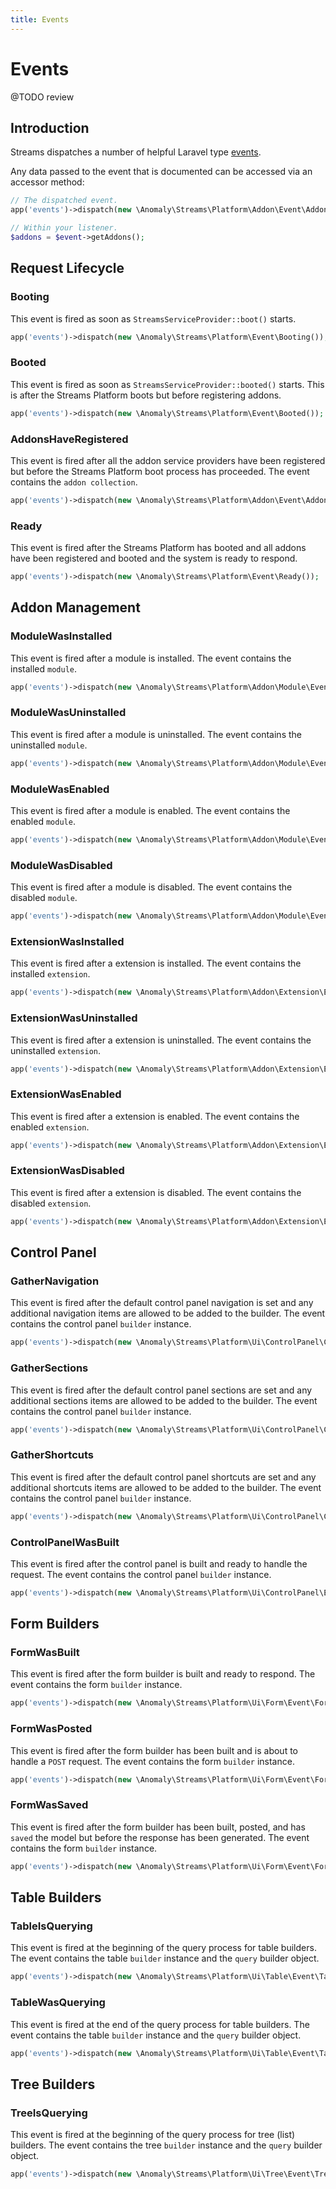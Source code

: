 ```yaml
---
title: Events
---
```


# Events

<div class="documentation__toc"></div>

@TODO review

## Introduction

Streams dispatches a number of helpful Laravel type [events](../../core-concepts/events).

Any data passed to the event that is documented can be accessed via an accessor method: 

```php
// The dispatched event.
app('events')->dispatch(new \Anomaly\Streams\Platform\Addon\Event\AddonsHaveRegistered($addons));

// Within your listener.
$addons = $event->getAddons();
```

## Request Lifecycle

### Booting

This event is fired as soon as `StreamsServiceProvider::boot()` starts.

```php
app('events')->dispatch(new \Anomaly\Streams\Platform\Event\Booting());
```

### Booted

This event is fired as soon as `StreamsServiceProvider::booted()` starts. This is after the Streams Platform boots but before registering addons.

```php
app('events')->dispatch(new \Anomaly\Streams\Platform\Event\Booted());
```

### AddonsHaveRegistered

This event is fired after all the addon service providers have been registered but before the Streams Platform boot process has proceeded. The event contains the `addon collection`.

```php
app('events')->dispatch(new \Anomaly\Streams\Platform\Addon\Event\AddonsHaveRegistered($addons));
```

### Ready

This event is fired after the Streams Platform has booted and all addons have been registered and booted and the system is ready to respond.

```php
app('events')->dispatch(new \Anomaly\Streams\Platform\Event\Ready());
```


## Addon Management

### ModuleWasInstalled

This event is fired after a module is installed. The event contains the installed `module`.

```php
app('events')->dispatch(new \Anomaly\Streams\Platform\Addon\Module\Event\ModuleWasInstalled($module));
```

### ModuleWasUninstalled

This event is fired after a module is uninstalled. The event contains the uninstalled `module`.

```php
app('events')->dispatch(new \Anomaly\Streams\Platform\Addon\Module\Event\ModuleWasUninstalled($module));
```

### ModuleWasEnabled

This event is fired after a module is enabled. The event contains the enabled `module`.

```php
app('events')->dispatch(new \Anomaly\Streams\Platform\Addon\Module\Event\ModuleWasEnabled($module));
```

### ModuleWasDisabled

This event is fired after a module is disabled. The event contains the disabled `module`.

```php
app('events')->dispatch(new \Anomaly\Streams\Platform\Addon\Module\Event\ModuleWasDisabled($module));
```

### ExtensionWasInstalled

This event is fired after a extension is installed. The event contains the installed `extension`.

```php
app('events')->dispatch(new \Anomaly\Streams\Platform\Addon\Extension\Event\ExtensionWasInstalled($extension));
```

### ExtensionWasUninstalled

This event is fired after a extension is uninstalled. The event contains the uninstalled `extension`.

```php
app('events')->dispatch(new \Anomaly\Streams\Platform\Addon\Extension\Event\ExtensionWasUninstalled($extension));
```

### ExtensionWasEnabled

This event is fired after a extension is enabled. The event contains the enabled `extension`.

```php
app('events')->dispatch(new \Anomaly\Streams\Platform\Addon\Extension\Event\ExtensionWasEnabled($extension));
```

### ExtensionWasDisabled

This event is fired after a extension is disabled. The event contains the disabled `extension`.

```php
app('events')->dispatch(new \Anomaly\Streams\Platform\Addon\Extension\Event\ExtensionWasDisabled($extension));
```


## Control Panel

### GatherNavigation

This event is fired after the default control panel navigation is set and any additional navigation items are allowed to be added to the builder. The event contains the control panel `builder` instance.

```php
app('events')->dispatch(new \Anomaly\Streams\Platform\Ui\ControlPanel\Component\Navigation\Event\GatherNavigation($builder));
```

### GatherSections

This event is fired after the default control panel sections are set and any additional sections items are allowed to be added to the builder. The event contains the control panel `builder` instance.

```php
app('events')->dispatch(new \Anomaly\Streams\Platform\Ui\ControlPanel\Component\Section\Event\GatherSections($builder));
```

### GatherShortcuts

This event is fired after the default control panel shortcuts are set and any additional shortcuts items are allowed to be added to the builder. The event contains the control panel `builder` instance.

```php
app('events')->dispatch(new \Anomaly\Streams\Platform\Ui\ControlPanel\Component\Shortcut\Event\GatherShortcuts($builder));
```

### ControlPanelWasBuilt

This event is fired after the control panel is built and ready to handle the request. The event contains the control panel `builder` instance.

```php
app('events')->dispatch(new \Anomaly\Streams\Platform\Ui\ControlPanel\Event\ControlPanelWasBuilt($builder));
```


## Form Builders

### FormWasBuilt

This event is fired after the form builder is built and ready to respond. The event contains the form `builder` instance.

```php
app('events')->dispatch(new \Anomaly\Streams\Platform\Ui\Form\Event\FormWasBuilt($builder));
```

### FormWasPosted

This event is fired after the form builder has been built and is about to handle a `POST` request. The event contains the form `builder` instance.

```php
app('events')->dispatch(new \Anomaly\Streams\Platform\Ui\Form\Event\FormWasPosted($builder));
```

### FormWasSaved

This event is fired after the form builder has been built, posted, and has `saved` the model but before the response has been generated. The event contains the form `builder` instance.

```php
app('events')->dispatch(new \Anomaly\Streams\Platform\Ui\Form\Event\FormWasSaved($builder));
```


## Table Builders

### TableIsQuerying

This event is fired at the beginning of the query process for table builders. The event contains the table `builder` instance and the `query` builder object.

```php
app('events')->dispatch(new \Anomaly\Streams\Platform\Ui\Table\Event\TableIsQuerying($builder, $query));
```

### TableWasQuerying

This event is fired at the end of the query process for table builders. The event contains the table `builder` instance and the `query` builder object.

```php
app('events')->dispatch(new \Anomaly\Streams\Platform\Ui\Table\Event\TableWasQuerying($builder, $query));
```


## Tree Builders

### TreeIsQuerying

This event is fired at the beginning of the query process for tree (list) builders. The event contains the tree `builder` instance and the `query` builder object.

```php
app('events')->dispatch(new \Anomaly\Streams\Platform\Ui\Tree\Event\TreeIsQuerying($builder, $query));
```
